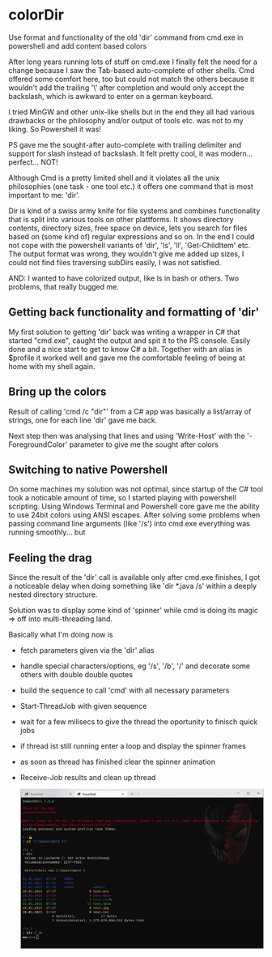 # colorDir
Use format and functionality of the old 'dir' command from cmd.exe in powershell and add content based colors

After long years running lots of stuff on cmd.exe I finally felt the need for a change because I saw the Tab-based auto-complete of other shells. Cmd offered some comfort here, too but could not match the others because it wouldn't add the trailing '\\' after completion and would only accept the backslash, which is awkward to enter on a german keyboard.

I tried MinGW and other unix-like shells but in the end they all had various drawbacks or the philosophy and/or output of tools etc. was not to my liking. So Powershell it was!

PS gave me the sought-after auto-complete with trailing delimiter and support for slash instead of backslash. It felt pretty cool, it was modern... perfect... NOT!

Although Cmd is a pretty limited shell and it violates all the unix philosophies (one task - one tool etc.) it offers one command that is most important to me: 'dir'.

Dir is kind of a swiss army knife for file systems and combines functionality that is split into various tools on other plattforms. It shows directory contents, directory sizes, free space on device, lets you search for files based on (some kind of) regular expressions and so on. In the end I could not cope with the powershell variants of 'dir', 'ls', 'll', 'Get-ChildItem' etc. The output format was wrong, they wouldn't give me added up sizes, I could not find files traversing subDirs easily, I was not satisfied.

AND: I wanted to have colorized output, like ls in bash or others. Two problems, that really bugged me.

## Getting back functionality and formatting of 'dir'

My first solution to getting 'dir' back was writing a wrapper in C# that started "cmd.exe", caught the output and spit it to the PS console. Easily done and a nice start to get to know C# a bit. Together with an alias in $profile it worked well and gave me the comfortable feeling of being at home with my shell again.

## Bring up the colors

Result of calling 'cmd /c "dir"' from a C# app was basically a list/array of strings, one for each line 'dir' gave me back.

Next step then was analysing that lines and using 'Write-Host' with the '-ForegroundColor' parameter to give me the sought after colors

## Switching to native Powershell

On some machines my solution was not optimal, since startup of the C# tool took a noticable amount of time, so I started playing with powershell scripting. Using Windows Terminal and Powershell core gave me the ability to use 24bit colors using ANSI escapes. After solving some problems when passing command line arguments (like '/s') into cmd.exe everything was running smoothly... but

## Feeling the drag

Since the result of the 'dir' call is available only after cmd.exe finishes, I got a noticeable delay when doing something like 'dir *.java /s' within a deeply nested directory structure.

Solution was to display some kind of 'spinner' while cmd is doing its magic => off into multi-threading land.

Basically what I'm doing now is
- fetch parameters given via the 'dir' alias
- handle special characters/options, eg '/s', '/b', '/' and decorate some others with double double quotes
- build the sequence to call 'cmd' with all necessary parameters
- Start-ThreadJob with given sequence
- wait for a few milisecs to give the thread the oportunity to finisch quick jobs
- if thread ist still running enter a loop and display the spinner frames
- as soon as thread has finished clear the spinner animation
- Receive-Job results and clean up thread

	![my Shell](myShell.jpg)
